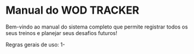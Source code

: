 # Manual do WOD TRACKER #
Bem-vindo ao manual do sistema completo que permite
registrar todos os seus treinos e planejar seus desafios futuros!

Regras gerais de uso:
1-

